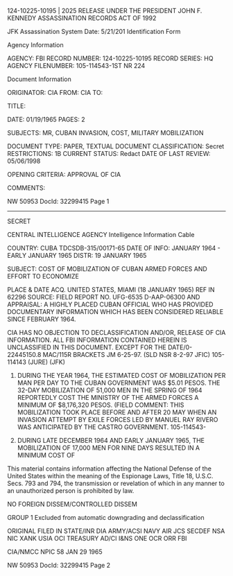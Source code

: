 124-10225-10195 | 2025 RELEASE UNDER THE PRESIDENT JOHN F. KENNEDY ASSASSINATION RECORDS ACT OF 1992

JFK Assassination System Date: 5/21/201
Identification Form

Agency Information

AGENCY: FBI
RECORD NUMBER: 124-10225-10195
RECORD SERIES: HQ
AGENCY FILENUMBER: 105-114543-1ST NR 224

Document Information

ORIGINATOR: CIA
FROM: CIA
TO:

TITLE:

DATE: 01/19/1965
PAGES: 2

SUBJECTS: MR, CUBAN INVASION, COST, MILITARY MOBILIZATION

DOCUMENT TYPE: PAPER, TEXTUAL DOCUMENT
CLASSIFICATION: Secret
RESTRICTIONS: 1B
CURRENT STATUS: Redact
DATE OF LAST REVIEW: 05/06/1998

OPENING CRITERIA: APPROVAL OF CIA

COMMENTS:

NW 50953 DocId: 32299415 Page 1

---

SECRET

CENTRAL INTELLIGENCE AGENCY
Intelligence Information Cable

COUNTRY: CUBA TDCSDB-315/00171-65
DATE OF INFO: JANUARY 1964 - EARLY JANUARY 1965 DISTR: 19 JANUARY 1965

SUBJECT: COST OF MOBILIZATION OF CUBAN ARMED FORCES AND EFFORT TO ECONOMIZE

PLACE & DATE ACQ. UNITED STATES, MIAMI (18 JANUARY 1965) REF IN 62296
SOURCE: FIELD REPORT NO. UFG-6535 D-AAP-06300
AND APPRAISAL: A HIGHLY PLACED CUBAN OFFICIAL WHO HAS PROVIDED DOCUMENTARY INFORMATION WHICH HAS BEEN CONSIDERED RELIABLE SINCE FEBRUARY 1964.

CIA HAS NO OBJECTION TO DECLASSIFICATION AND/OR, RELEASE OF CIA INFORMATION. ALL FBI INFORMATION CONTAINED HEREIN IS UNCLASSIFIED IN THIS DOCUMENT. EXCEPT FOR THE DATE/0-22445150.8 MAC/115R BRACKETS JM 6-25-97. (SLD NSR 8-2-97 JFIC) 105-114143 (JURE) (JFK)

1. DURING THE YEAR 1964, THE ESTIMATED COST OF MOBILIZATION PER MAN PER DAY TO THE CUBAN GOVERNMENT WAS $5.01 PESOS. THE 32-DAY MOBILIZATION OF 51,000 MEN IN THE SPRING OF 1964 REPORTEDLY COST THE MINISTRY OF THE ARMED FORCES A MINIMUM OF $8,176,320 PESOS. (FIELD COMMENT: THIS MOBILIZATION TOOK PLACE BEFORE AND AFTER 20 MAY WHEN AN INVASION ATTEMPT BY EXILE FORCES LED BY MANUEL RAY RIVERO WAS ANTICIPATED BY THE CASTRO GOVERNMENT. 105-114543-

2. DURING LATE DECEMBER 1964 AND EARLY JANUARY 1965, THE MOBILIZATION OF 17,000 MEN FOR NINE DAYS RESULTED IN A MINIMUM COST OF

This material contains information affecting the National Defense of the United States within the meaning of the Espionage Laws, Title 18, U.S.C. Secs. 793 and 794, the transmission or revelation of which in any manner to an unauthorized person is prohibited by law.

NO FOREIGN DISSEM/CONTROLLED DISSEM

GROUP 1
Excluded from automatic downgrading and declassification

ORIGINAL FILED IN STATE/INR DIA ARMY/ACSI NAVY AIR JCS SECDEF NSA NIC XANK USIA OCI TREASURY AD/CI I&NS ONE OCR ORR FBI

CIA/NMCC NPIC
58 JAN 29 1965

NW 50953 DocId: 32299415 Page 2
